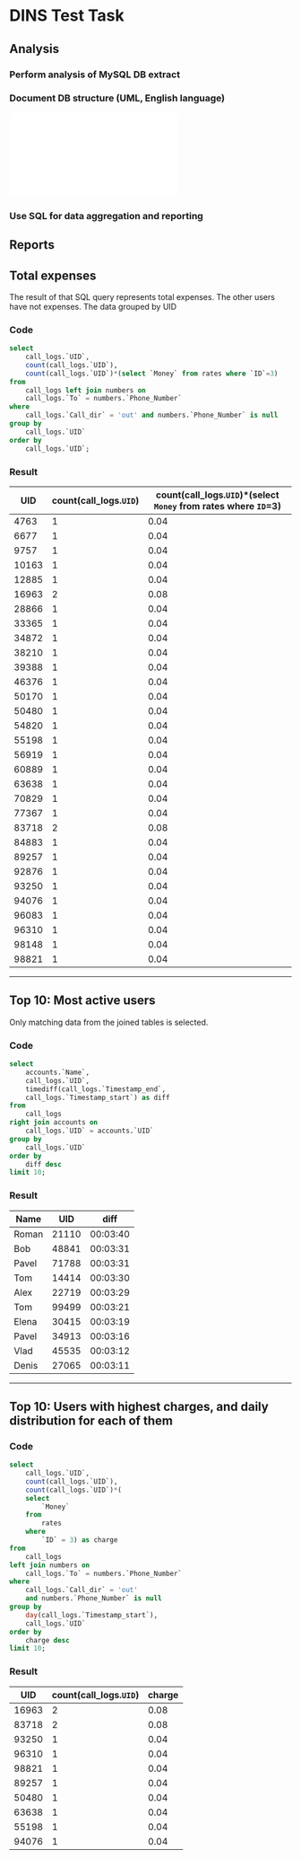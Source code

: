 # DINS Test Task

## Analysis

### Perform analysis of MySQL DB extract

### Document DB structure (UML, English language)
![alt text](test_task\UML_calls.pdf)
### Use SQL for data aggregation and reporting

## Reports

## Total expenses

The result of that SQL query represents total expenses. The other users have not expenses. The data grouped by UID 
### Code

```sql
select
    call_logs.`UID`,
    count(call_logs.`UID`),
    count(call_logs.`UID`)*(select `Money` from rates where `ID`=3)
from
    call_logs left join numbers on 
    call_logs.`To` = numbers.`Phone_Number`
where
    call_logs.`Call_dir` = 'out' and numbers.`Phone_Number` is null
group by
    call_logs.`UID`
order by
    call_logs.`UID`;
```

### Result

|UID|count(call_logs.`UID`)|count(call_logs.`UID`)*(select `Money` from rates where `ID`=3)|
|---|----------------------|---------------------------------------------------------------|
|4763|1|0.04|
|6677|1|0.04|
|9757|1|0.04|
|10163|1|0.04|
|12885|1|0.04|
|16963|2|0.08|
|28866|1|0.04|
|33365|1|0.04|
|34872|1|0.04|
|38210|1|0.04|
|39388|1|0.04|
|46376|1|0.04|
|50170|1|0.04|
|50480|1|0.04|
|54820|1|0.04|
|55198|1|0.04|
|56919|1|0.04|
|60889|1|0.04|
|63638|1|0.04|
|70829|1|0.04|
|77367|1|0.04|
|83718|2|0.08|
|84883|1|0.04|
|89257|1|0.04|
|92876|1|0.04|
|93250|1|0.04|
|94076|1|0.04|
|96083|1|0.04|
|96310|1|0.04|
|98148|1|0.04|
|98821|1|0.04|

---

## Top 10: Most active users
Only matching data from the joined tables is selected. 
### Code

```sql
select
    accounts.`Name`,
    call_logs.`UID`,
    timediff(call_logs.`Timestamp_end`,
    call_logs.`Timestamp_start`) as diff
from
    call_logs
right join accounts on
    call_logs.`UID` = accounts.`UID`
group by
    call_logs.`UID`
order by
    diff desc
limit 10;
```

### Result

|Name|UID|diff|
|----|---|----|
|Roman|21110|00:03:40|
|Bob|48841|00:03:31|
|Pavel|71788|00:03:31|
|Tom|14414|00:03:30|
|Alex|22719|00:03:29|
|Tom|99499|00:03:21|
|Elena|30415|00:03:19|
|Pavel|34913|00:03:16|
|Vlad|45535|00:03:12|
|Denis|27065|00:03:11|

---

## Top 10: Users with highest charges, and daily distribution for each of them

### Code

```sql
select
    call_logs.`UID`,
    count(call_logs.`UID`),
    count(call_logs.`UID`)*(
    select
        `Money`
    from
        rates
    where
        `ID` = 3) as charge
from
    call_logs
left join numbers on
    call_logs.`To` = numbers.`Phone_Number`
where
    call_logs.`Call_dir` = 'out'
    and numbers.`Phone_Number` is null
group by
    day(call_logs.`Timestamp_start`),
    call_logs.`UID`
order by
    charge desc
limit 10;
```

### Result

|UID|count(call_logs.`UID`)|charge|
|---|----------------------|------|
|16963|2|0.08|
|83718|2|0.08|
|93250|1|0.04|
|96310|1|0.04|
|98821|1|0.04|
|89257|1|0.04|
|50480|1|0.04|
|63638|1|0.04|
|55198|1|0.04|
|94076|1|0.04|
